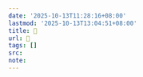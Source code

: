 ```yaml
---
date: '2025-10-13T11:28:16+08:00'
lastmod: '2025-10-13T13:04:51+08:00'
title: 󰜒
url: 󰜒
tags: []
src:
note:
---
```

